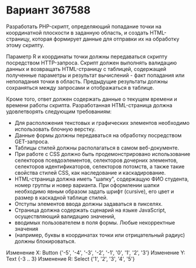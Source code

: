 # Вариант 367588

Разработать PHP-скрипт, определяющий попадание точки на координатной плоскости в заданную область,
и создать HTML-страницу, которая формирует данные для отправки их на обработку этому скрипту.

Параметр R и координаты точки должны передаваться скрипту посредством HTTP-запроса.
Скрипт должен выполнять валидацию данных и возвращать HTML-страницу с таблицей,
содержащей полученные параметры и результат вычислений - факт попадания или непопадания точки в область.
Предыдущие результаты должны сохраняться между запросами и отображаться в таблице.

Кроме того, ответ должен содержать данные о текущем времени и времени работы скрипта.
Разработанная HTML-страница должна удовлетворять следующим требованиям:
- Для расположения текстовых и графических элементов необходимо использовать блочную верстку.
- Данные формы должны передаваться на обработку посредством GET-запроса.
- Таблицы стилей должны располагаться в самом веб-документе.
- При работе с CSS должно быть продемонстрировано использование селекторов псевдоэлементов,
селекторов дочерних элементов, селекторов идентификаторов, селекторов потомств,
а также такие свойства стилей CSS, как наследование и каскадирование.
- HTML-страница должна иметь "шапку", содержащую ФИО студента, номер группы и новер варианта.
При оформлении шапки необходимо явным образом задать шрифт (cursive), его цвет и размер в каскадной таблице стилей.
- Отступы элементов ввода должны задаваться в пикселях.
- Страница должна содержать сценарий на языке JavaScript, осуществляющий валидацию значений,
- вводимых пользователем в поля формы. Любые некорректные значения
- (например, буквы в координатах точки или отрицательный радиус) должны блокироваться.

Изменение X: Button {'-5', '-4', '-3', '-2', '-1', '0', '1', '2', '3'}
Изменение Y: Text {-3 .. 3}
Изменение R: Select {'1', '2', '3', '4', '5'}